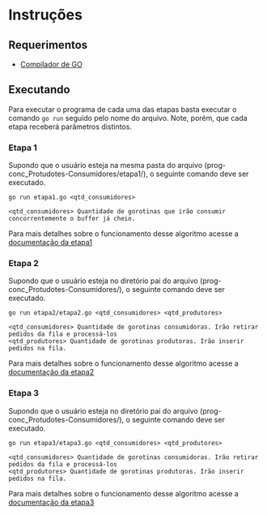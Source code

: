 # Instruções

## Requerimentos

* [Compilador de GO](https://golang.org/doc/install)

## Executando

Para executar o programa de cada uma das etapas basta executar o comando `go run` seguido pelo nome do arquivo. Note, porém, que cada etapa receberá parâmetros distintos.

### Etapa 1

Supondo que o usuário esteja na mesma pasta do arquivo \(prog-conc\_Protudotes-Consumidores/etapa1/\), o seguinte comando deve ser executado.

```
go run etapa1.go <qtd_consumidores>

<qtd_consumidores> Quantidade de gorotinas que irão consumir concorrentemente o buffer já cheio.
```

Para mais detalhes sobre o funcionamento desse algoritmo acesse a [documentação da etapa1](21-etapa1.md)

### Etapa 2

Supondo que o usuário esteja no diretório pai do arquivo \(prog-conc\_Protudotes-Consumidores/\), o seguinte comando deve ser executado.

```
go run etapa2/etapa2.go <qtd_consumidores> <qtd_produtores>

<qtd_consumidores> Quantidade de gorotinas consumidoras. Irão retirar pedidos da fila e processá-los
<qtd_produtores> Quantidade de gorotinas produtoras. Irão inserir pedidos na fila.
```

Para mais detalhes sobre o funcionamento desse algoritmo acesse a [documentação da etapa2](22-etapa2.md)

### Etapa 3

Supondo que o usuário esteja no diretório pai do arquivo \(prog-conc\_Protudotes-Consumidores/\), o seguinte comando deve ser executado.

```
go run etapa3/etapa3.go <qtd_consumidores> <qtd_produtores>

<qtd_consumidores> Quantidade de gorotinas consumidoras. Irão retirar pedidos da fila e processá-los
<qtd_produtores> Quantidade de gorotinas produtoras. Irão inserir pedidos na fila.
```

Para mais detalhes sobre o funcionamento desse algoritmo acesse a [documentação da etapa3](/Documents/23-etapa3.md)

